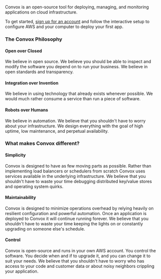 Convox is an open-source tool for deploying, managing, and monitoring applications on cloud infrastructure.

To get started, <a href="https://convox.com/signup">sign up for an account</a> and follow the interactive setup to configure AWS and your computer to deploy your first app.

### The Convox Philosophy

#### Open over Closed

We believe in open source. We believe you should be able to inspect and modify the software you depend on to run your business. We believe in open standards and transparency.

#### Integration over Invention

We believe in using technology that already exists whenever possible. We would much rather consume a service than run a piece of software. 

#### Robots over Humans

We believe in automation. We believe that you shouldn't have to worry about your infrastructure. We design everything with the goal of high uptime, low maintenance, and perpetual availability.

### What makes Convox different?

#### Simplicity

Convox is designed to have as few moving parts as possible. Rather than implementing load balancers or schedulers from scratch Convox uses services available in the underlying infrastructure. We believe that you shouldn't have to waste your time debugging distributed key/value stores and operating system quirks.

#### Maintainability

Convox is designed to minimize operations overhead by relying heavily on resilient configuration and powerful automation. Once an application is deployed to Convox it will continue running forever. We believe that you shouldn't have to waste your time keeping the lights on or constantly upgrading on someone else's schedule.

#### Control

Convox is open-source and runs in your own AWS account. You control the software. You decide when and if to upgrade it, and you can change it to suit your needs. We believe that you shouldn't have to worry who has access to your code and customer data or about noisy neighbors crippling your application.
